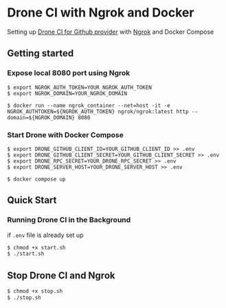 # Drone CI with Ngrok and Docker

Setting up [Drone CI for Github provider](https://docs.drone.io/server/provider/github/) with [Ngrok](https://ngrok.com/docs/getting-started/?os=linux) and Docker Compose

## Getting started

### Expose local 8080 port using Ngrok
```
$ export NGROK_AUTH_TOKEN=YOUR_NGROK_AUTH_TOKEN
$ export NGROK_DOMAIN=YOUR_NGROK_DOMAIN

$ docker run --name ngrok_container --net=host -it -e NGROK_AUTHTOKEN=${NGROK_AUTH_TOKEN} ngrok/ngrok:latest http --domain=${NGROK_DOMAIN} 8080
```

### Start Drone with Docker Compose
```
$ export DRONE_GITHUB_CLIENT_ID=YOUR_GITHUB_CLIENT_ID >> .env
$ export DRONE_GITHUB_CLIENT_SECRET=YOUR_GITHUB_CLIENT_SECRET >> .env
$ export DRONE_RPC_SECRET=YOUR_DRONE_RPC_SECRET >> .env
$ export DRONE_SERVER_HOST=YOUR_DRONE_SERVER_HOST >> .env

$ docker compose up
```

## Quick Start

### Running Drone CI in the Background
if `.env` file is already set up

```bash
$ chmod +x start.sh
$ ./start.sh
```

## Stop Drone CI and Ngrok
```bash
$ chmod +x stop.sh
$ ./stop.sh
```